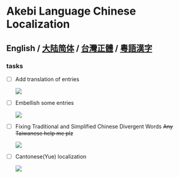 # Akebi Language Chinese Localization

**English / [大陆简体](README.ZH-CN.MD) / [台灣正體](README.ZH-TW.MD) / [粵語漢字](README.ZH-YUE.MD)**
---

### **tasks**
- [ ] Add translation of entries

  ![](https://progress-bar.dev/96/?width=140)
- [ ] Embellish some entries

  ![](https://progress-bar.dev/90/?width=140)
- [ ] Fixing Traditional and Simplified Chinese Divergent Words ~~Any Taiwanese help me plz~~

  ![](https://progress-bar.dev/0/?width=140)
- [ ] Cantonese(Yue) localization

  ![](https://progress-bar.dev/0/?width=140)